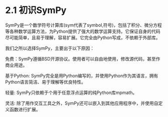 # 2.1 初识SymPy


SymPy是一个数学符号计算库(sym代表了symbol,符号)，包括了积分、微分方程等各种数学运算方法，为Python提供了强大的数学运算支持。它保证自身的代码尽可能简单，且易于理解，容易扩展。它完全由Python写成，不依赖于外部库。

我们之所以选择SymPy，主要出于以下原因：

免费：SymPy遵循BSD开源协议。使用者可以自由地使用，修改源代码，甚至作商业用途。

基于Python: SymPy完全是用Python编写的，并使用Python作为其语言，拥有Python语言简洁、易于理解等优良特性。

轻量: SymPy只依赖于个用于任意浮点运算的纯Python库mpmath。

灵活: 除了用作交互工具之外，SymPy还可以嵌入到其他应用程序中，并使用自定义函数进行扩展。